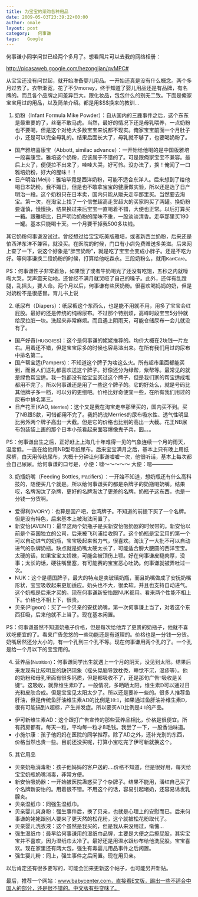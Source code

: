 ```yaml
---
title: 为宝宝的采购各种用品
date: 2009-05-03T23:39:22+00:00
author: omale
layout: post
category:   何事谦  
tags:   Google
---
```

何事谦小同学问世已经两个多月了。想看照片可以去我的网络相册：

<http://picasaweb.google.com/hezongjian/qvMPC#>

从宝宝还没有问世起，就开始准备婴儿用品。一开始还真是没有什么概念。两个多月过去了。衣带渐宽，花了不少money，终于知道了婴儿用品还是有品牌，有名牌的。而且各个品牌之间差异巨大。跟化妆品，包包什么的别无二致。下面是俺家宝宝用过的用品，以及简单介绍。都是用$$$换来的教训&#8230;

1. 奶粉（Infant Formula Mike Powder）：自从国内的三鹿事件之后，这个东东是最重要的了，丝毫不敢马虎。当然，最好的情况下还是母乳喂养，一点奶粉也不要喝，但是这个对绝大多数宝宝来说都不现实。俺家宝宝前面一个月肚子小，还是可以完全母乳的。结果后面长大了，母乳就不够了，也要喝奶粉了。

  * 国产雅培喜康宝（Abbott, similac advance）：一开始给他喝的是中国版雅培一段喜康宝。雅培这个奶粉，应该属于不错的了。可是跟俺家宝宝不兼容。最后上火了，便便拉不出来了，哇哇大哭，好可怜。没办法了，换！俺闻了一口雅培奶粉，好大的腥味！！
  * 日产明治(Meiji)：雅培毕竟是西洋奶粉，可能不适合东洋人。后来想到了给他喝日本奶粉。我不媚日，但是也不敢拿宝宝的健康做实验，所以还是选了日产明治一段。这个奶粉只在日本卖，国内只能从贩夫走卒那里买。当然要去淘宝。第一次，在淘宝上找了一个信誉超高走货超大的买家购买了两罐。换奶粉要谨慎，慢慢换，结果换过来后宝宝一直喝着不错，大便也正常。以后打算买一箱。跟雅培比，日产明治奶粉的腥味不重，一股淡淡清香。走卒那里买190一罐。基本只能喝十天。一个月要干掉我500多块钱。

其它奶粉何事谦没试过。曾经想过给宝宝吃美版雅培，或者新西兰奶粉，后来还是怕西洋东洋不兼容，就没买。在医院的时候，门口有小店免费赠送多美滋。后来网上查了一下，说这个好象是&ldquo;胖宝奶粉&rdquo;，就是吃了宝宝会变成小胖子。还是不吃为好。等何事谦换二段奶粉的时候，打算给他吃森永。三段奶粉么，就用<span style="font-family: Arial; font-size: 13px; line-height: normal; border-collapse: collapse; white-space: pre; -webkit-border-horizontal-spacing: 2px; -webkit-border-vertical-spacing: 2px;">KariCare。</span>

PS：何事谦性子非常着急，如果饿了或者牛奶喝光了还没有吃饱，五秒之内就嚎啕大哭，哭声震天动地，还曾经不满月就哭哑了自己的嗓子。此外，还伴有乱蹬腿，乱摇头，要人命。两个月以后，何事谦有些厌奶粉。很喜欢喝妈妈的奶，但是对奶粉不是很感冒。育儿书上说

2. 纸尿布（Diapers）：纸尿裤这个东西么，也是能不用就不用，用多了宝宝会红屁股。最好的还是传统的纯棉尿布。不过那个特别烦，高峰时段宝宝5分钟就给尿拉脏一块。洗起来非常麻烦。而且遇上阴雨天，可能仓储尿布一会儿就没有了。

  * 国产好奇(<span style="font-family: Arial; font-size: 13px; line-height: normal; border-collapse: collapse; white-space: pre; -webkit-border-horizontal-spacing: 2px; -webkit-border-vertical-spacing: 2px; ">HUGGIES</span>)：这个是何事谦的姥姥推荐的。均价大概在2块钱一片左右。用着还不错，但是宝宝尿多的时候也容易溢出来。在所有我们用过的尿布中排名第二。
  * 国产帮宝适(Pampers)：不知道这个牌子为啥这么火。所有超市里面都能买到，而且人们送礼都喜欢送这个牌子。好像还分为绿帮，紫帮等。最常见的就是绿色帮宝适。我一包都没有给宝宝买过这个牌子，但是我们家的帮宝适成堆都用不完了。所以何事谦还是用了一些这个牌子的。它的好处么，就是号码比其他牌子多一档，可以分的更细吧。价格比好奇便宜一些，在所有我们用过的尿布中排名第三。
  * 日产花王(KAO, <span style="font-family: arial; font-size: 13px; line-height: 19px; ">Merries</span>)：这个又是我在淘宝走卒那里买的，国内买不到。买了NB跟S款，可惜都用不完了。我妈妈说Merries的尿布吸水性、透气性明显比另外两个牌子高出一大截。但是它的价格也比别的高出一大截。花王NB尿布包装袋上画的那个日本小孩看起来面容爆像鬼子兵，囧。。。

PS：何事谦出生之后，正好赶上上海几十年难得一见的气象连续一个月的雨天，温度低。一直在给他用NB型号纸尿布。后来宝宝满月之后，基本上只有晚上用纸尿裤，白天用传统尿布，大概十分钟让何事谦嘘嘘一次，他很听话，基本上每次都会自己尿尿。给何事谦的口号是，小便：嘘～～～～～   大便：嗯&mdash;&mdash;&mdash;&mdash;

3. 奶瓶奶嘴（Feeding Bottles, <span style="font-family: Arial; ">Pacifiers<span style="font-family: Verdana; ">）：一开始不知道，想奶瓶还有什么高科技的，随便买几个就是。所以给何事谦买的都是杂牌子的奶瓶喝奶嘴。结果哎，名牌淘汰了杂牌，更好的名牌淘汰了更差的名牌。奶瓶子这东西，也是一分钱一分货啊。</span></span>

  * <span style="font-family: Arial;">爱得利(IVORY)：也算是国产吧，台湾牌子。不知道的前提下买了一个名牌。但是没有特色，后来基本上被淘汰闲置了。</span>
  * 新安怡(AVENT)：最早这两个奶瓶子是买新安怡吸奶器的时候带的。新安怡以前是个英国独立的公司，后来被飞利浦给收购了。这个奶瓶是宝宝用的第一个可以自动进气的奶瓶，宝宝吸起来省力气，很喜欢。淘汰了一大批不可以自动进气的杂牌奶瓶。缺点就是奶嘴太硬太长了，可能适合膀大腰圆的西洋宝宝。太硬的话，如果宝宝太娇嫩，可能会被顶伤上颚。好在何事谦皮糙肉厚，没事；太长的话，硬往嘴里塞，有可能赛的宝宝恶心吐奶。何事谦就被弄吐过一次。
  * NUK：这个是德国牌子，最大的特点是卖玻璃奶瓶，而且奶嘴做成了安抚奶嘴形状，宝宝吸收起来更加适应。奶头也不大，很柔软。并且也支持自动进气。这个奶瓶是后来才买的。现在何事谦新安怡跟NUK都用。看来两个性能不相上下。价格也不相上下，很贵。
  * 贝亲(Pigeon)：买了一个贝亲的安抚奶嘴，第一次何事谦上当了，对着这个东西狂吸，后来他就不上当了。现在基本闲置。

PS：何事谦虽然不知道奶瓶子价格，但是每次给他弄了更贵的奶瓶子，他就不喜欢吃便宜的了。看来广告忽悠的一些功能还是有道理的。价格也是一分钱一分货。奶嘴居然还分大小的，有一个孔到三个孔不等。现在何事谦用两个孔的了。一个孔是给一个月以下的宝宝用的。



4. 营养品(<span style="font-family: Arial; font-size: 13px; line-height: normal; border-collapse: collapse; white-space: pre; -webkit-border-horizontal-spacing: 2px; -webkit-border-vertical-spacing: 2px;">Nutrition<span style="border-collapse: separate; font-family: Verdana; font-size: 14px; white-space: normal; -webkit-border-horizontal-spacing: 0px; -webkit-border-vertical-spacing: 0px; line-height: 22px;">)：何事谦同学出生就遇上一个月的阴天，没见到太阳。结果后来发现有比较明显的缺钙现象（摇头晃脑导致枕秃，睡觉不沉，湿疹等）。他的奶粉和母乳里面有很多钙质，但是都吸收不了，还是那句广告&ldquo;吸收是关键&rdquo;。这吸收，就靠维生素D了。一般情况，多晒晒太阳，维生素D可以通过日光和皮肤合成。但是宝宝见太阳太少了。所以还是要补一些的。很多人推荐鱼肝油，但是传统鱼肝油维生素AD的比例是10:1，如果通过鱼肝油补维生素D，很有可能搞到A超标，产生并发症。所以要买AD比例是4:1的产品。</span></span>

  * 伊可新维生素AD：这个跟打广告宣传的那些营养品相比，价格是很便宜。所有药房都有。每天一粒，平均每一粒才8毛钱。我尝了一下，一股香油味道。
  * 小施尔康：孩子他妈妈在医院的同学推荐。除了AD之外，还补充别的东西，价格当然也贵一些。目前还没买呢，打算小宝吃完了伊可新就换这个。

5. 其它用品

  * 贝亲奶瓶消毒柜：孩子他妈妈的客户送的&#8230;.价格不知道，但是很好用，每天给宝宝奶瓶奶嘴消毒，非常方便。
  * 新安怡吸奶器：一开始被医院蛊惑买了个杂牌子。结果不能用，潘红自己买了个名牌新安怡的。用着很不错。不用这个的话，容易引起堵奶，还容易诱发乳腺炎。
  * 贝亲湿纸巾：同强生湿纸巾。
  * 贝亲婴儿爽身粉：强生事件后，换了贝亲，也就是心理上的安慰而已。后来何事谦的姥姥跟别人要来了更天然的松花粉，这个就被松花粉取代了。
  * 贝亲婴儿洗衣液：这个虽然是我买的，但是我从来没用过，惭愧&#8230;
  * 强生湿纸巾：最早给何事谦用的湿纸巾品牌，主要是大便之后擦屁股，其实宝宝并不喜欢，因为湿纸巾太冷了。最好还是用温水跟纱布给他洗屁股。宝宝喜欢。现在家里还有两大包，强生有毒婴儿用品事件之后闲置。
  * 强生婴儿粉：同上，强生事件之后闲置。现在用贝亲。

 

以后肯定还有很多要写的，可能会回来更新这个帖子，也可能另开新贴。

最后，推荐一个网站：www.babycenter.com，直接看E文版，踢出一些不适合中国人的部分，还是很不错的。中文版有些变味了。